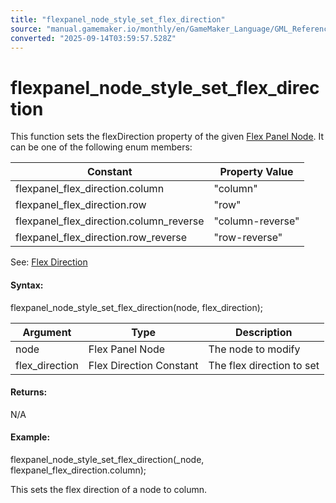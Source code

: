 ```yaml
---
title: "flexpanel_node_style_set_flex_direction"
source: "manual.gamemaker.io/monthly/en/GameMaker_Language/GML_Reference/Flex_Panels/Function_Reference/Styling_Functions/flexpanel_node_style_set_flex_direction.htm"
converted: "2025-09-14T03:59:57.528Z"
---
```


# flexpanel\_node\_style\_set\_flex\_direction

This function sets the flexDirection property of the given [Flex Panel Node](../flexpanel_create_node.md). It can be one of the following enum members:

| Constant | Property Value |
| --- | --- |
| flexpanel_flex_direction.column | "column" |
| flexpanel_flex_direction.row | "row" |
| flexpanel_flex_direction.column_reverse | "column-reverse" |
| flexpanel_flex_direction.row_reverse | "row-reverse" |

See: [Flex Direction](../../Flex_Panels_Styling.htm#h8)

#### Syntax:

flexpanel\_node\_style\_set\_flex\_direction(node, flex\_direction);

| Argument | Type | Description |
| --- | --- | --- |
| node | Flex Panel Node | The node to modify |
| flex_direction | Flex Direction Constant | The flex direction to set |

#### Returns:

N/A

#### Example:

flexpanel\_node\_style\_set\_flex\_direction(\_node, flexpanel\_flex\_direction.column);

This sets the flex direction of a node to column.